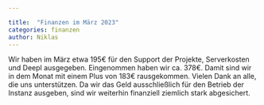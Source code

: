 ```yaml
---

title:  "Finanzen im März 2023"
categories: finanzen
author: Niklas
---
```


Wir haben im März etwa 195€ für den Support der Projekte, Serverkosten und Deepl ausgegeben. Eingenommen haben wir ca. 378€.
Damit sind wir in dem Monat mit einem Plus von 183€ rausgekommen.
Vielen Dank an alle, die uns unterstützen. Da wir das Geld ausschließlich für den Betrieb der Instanz ausgeben, sind wir weiterhin finanziell ziemlich stark abgesichert.
